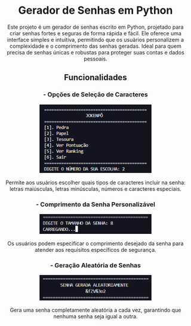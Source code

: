 <div align="center">
 <h1><b>Gerador de Senhas em Python</b></h1>
 <p>Este projeto é um gerador de senhas escrito em Python, projetado para criar senhas fortes e seguras de forma rápida e fácil. Ele oferece uma interface simples e intuitiva, permitindo que os usuários personalizem a complexidade e o comprimento das senhas geradas. Ideal para quem precisa de senhas únicas e robustas para proteger suas contas e dados pessoais.</p>
 
 <h2><b>Funcionalidades</b></h2>
 <h3><b>- Opções de Seleção de Caracteres</b></h3>
 <img src="images/menu.png" width="300"/>
 <p>Permite aos usuários escolher quais tipos de caracteres incluir na senha: letras maiúsculas, letras minúsculas, números e caracteres especiais.</p>
 
 <h3><b>- Comprimento da Senha Personalizável</b></h3>
 <img src="images/passwordLength.png" width="300"/>
 <p>Os usuários podem especificar o comprimento desejado da senha para atender aos requisitos específicos de segurança.</p>
 
 <h3><b>- Geração Aleatória de Senhas</b></h3>
 <img src="images/password.png" width="300"/>
 <p>Gera uma senha completamente aleatória a cada vez, garantindo que nenhuma senha seja igual a outra.</p>
</div>
